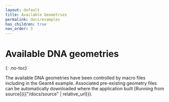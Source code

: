 ```yaml
---
layout: default
title: Available Geometries
permalink: docs/examples
has_children: true
nav_order: 3
---
```


# Available DNA geometries
{: .no-toc}

The available DNA geometries have been controlled by macro files including in the Geant4 example. 
Associated pre-existing geometry files can be automatically downloaded where the application built [Running from source]({{"/docs/source" | relative_url}}). 

